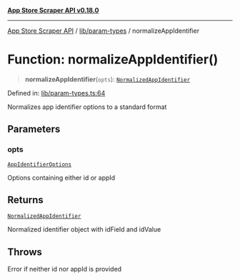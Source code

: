 [**App Store Scraper API v0.18.0**](../../../README.md)

***

[App Store Scraper API](../../../modules.md) / [lib/param-types](../README.md) / normalizeAppIdentifier

# Function: normalizeAppIdentifier()

> **normalizeAppIdentifier**(`opts`): [`NormalizedAppIdentifier`](../interfaces/NormalizedAppIdentifier.md)

Defined in: [lib/param-types.ts:64](https://github.com/facundoolano/app-store-scraper/blob/113d925388ad33c5af9077ca637c241f2bf7e574/lib/param-types.ts#L64)

Normalizes app identifier options to a standard format

## Parameters

### opts

[`AppIdentifierOptions`](../interfaces/AppIdentifierOptions.md)

Options containing either id or appId

## Returns

[`NormalizedAppIdentifier`](../interfaces/NormalizedAppIdentifier.md)

Normalized identifier object with idField and idValue

## Throws

Error if neither id nor appId is provided
